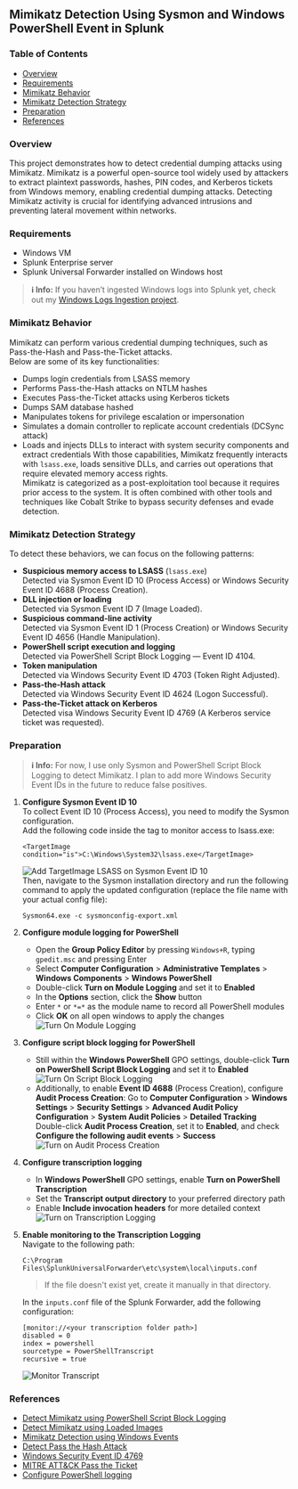 ## Mimikatz Detection Using Sysmon and Windows PowerShell Event in Splunk
### Table of Contents
- [Overview](#overview)  
- [Requirements](#requirements)  
- [Mimikatz Behavior](#mimikatz-behavior)  
- [Mimikatz Detection Strategy](#mimikatz-detection-strategy)
- [Preparation](#preparation)
- [References](#references)
    
### Overview
This project demonstrates how to detect credential dumping attacks using Mimikatz. Mimikatz is a powerful open-source tool widely used by attackers to extract plaintext passwords, hashes, PIN codes, and Kerberos tickets from Windows memory, enabling credential dumping attacks. Detecting Mimikatz activity is crucial for identifying advanced intrusions and preventing lateral movement within networks.  

### Requirements
- Windows VM
- Splunk Enterprise server
- Splunk Universal Forwarder installed on Windows host
> **ℹ️ Info:** If you haven’t ingested Windows logs into Splunk yet, check out my [Windows Logs Ingestion project](https://github.com/elvanalandi/Home-Cybersecurity-Lab/tree/main/Splunk/Windows%20Logs%20Ingestion).

### Mimikatz Behavior
Mimikatz can perform various credential dumping techniques, such as Pass-the-Hash and Pass-the-Ticket attacks.  
Below are some of its key functionalities:  
- Dumps login credentials from LSASS memory
- Performs Pass-the-Hash attacks on NTLM hashes
- Executes Pass-the-Ticket attacks using Kerberos tickets
- Dumps SAM database hashed
- Manipulates tokens for privilege escalation or impersonation
- Simulates a domain controller to replicate account credentials (DCSync attack)
- Loads and injects DLLs to interact with system security components and extract credentials
With those capabilities, Mimikatz frequently interacts with `lsass.exe`, loads sensitive DLLs, and carries out operations that require elevated memory access rights.  
Mimikatz is categorized as a post-exploitation tool because it requires prior access to the system. It is often combined with other tools and techniques like Cobalt Strike to bypass security defenses and evade detection.

### Mimikatz Detection Strategy
To detect these behaviors, we can focus on the following patterns:  
- **Suspicious memory access to LSASS** (`lsass.exe`)  
  Detected via Sysmon Event ID 10  (Process Access) or Windows Security Event ID 4688 (Process Creation).  
- **DLL injection or loading**  
  Detected via Sysmon Event ID 7 (Image Loaded).  
- **Suspicious command-line activity**  
  Detected via Sysmon Event ID 1 (Process Creation) or Windows Security Event ID 4656 (Handle Manipulation).  
- **PowerShell script execution and logging**  
  Detected via PowerShell Script Block Logging — Event ID 4104.  
- **Token manipulation**  
  Detected via Windows Security Event ID 4703 (Token Right Adjusted).
- **Pass-the-Hash attack**  
  Detected via Windows Security Event ID 4624 (Logon Successful).
- **Pass-the-Ticket attack on Kerberos**  
  Detected visa Windows Security Event ID 4769 (A Kerberos service ticket was requested).

### Preparation
> **ℹ️ Info:** For now, I use only Sysmon and PowerShell Script Block Logging to detect Mimikatz. I plan to add more Windows Security Event IDs in the future to reduce false positives.
1. **Configure Sysmon Event ID 10**  
   To collect Event ID 10 (Process Access), you need to modify the Sysmon configuration.  
   Add the following code inside the <ProcessAccess> tag to monitor access to lsass.exe:  
   ```
   <TargetImage condition="is">C:\Windows\System32\lsass.exe</TargetImage>
   ```
   ![Add TargetImage LSASS on Sysmon Event ID 10](images/add-lsass-sysmon.png)  
   Then, navigate to the Sysmon installation directory and run the following command to apply the updated configuration (replace the file name with your actual config file):  
   ```
   Sysmon64.exe -c sysmonconfig-export.xml
   ```
2. **Configure module logging for PowerShell**  
   - Open the **Group Policy Editor** by pressing `Windows+R`, typing `gpedit.msc` and pressing Enter  
   - Select **Computer Configuration** > **Administrative Templates** > **Windows Components** > **Windows PowerShell**  
   - Double-click **Turn on Module Logging** and set it to **Enabled**
   - In the **Options** section, click the **Show** button
   - Enter `*` or `*=*` as the module name to record all PowerShell modules  
   - Click **OK** on all open windows to apply the changes  
   ![Turn On Module Logging](images/turn-on-module-logging.png)  
3. **Configure script block logging for PowerShell**  
   - Still within the **Windows PowerShell** GPO settings, double-click **Turn on PowerShell Script Block Logging** and set it to **Enabled**  
   ![Turn On Script Block Logging](images/turn-on-script-block-logging.png)  
   - Additionally, to enable **Event ID 4688** (Process Creation), configure **Audit Process Creation**:
     Go to  **Computer Configuration** > **Windows Settings** > **Security Settings** > **Advanced Audit Policy Configuration** > **System Audit Policies** > **Detailed Tracking**  
     Double-click **Audit Process Creation**,  set it to **Enabled**, and check **Configure the following audit events** > **Success**  
    ![Turn on Audit Process Creation](images/turn-on-audit-process-creation.png)
4. **Configure transcription logging**
   - In **Windows PowerShell** GPO settings, enable **Turn on PowerShell Transcription**
   - Set the **Transcript output directory**  to your preferred directory path
   - Enable **Include invocation headers** for more detailed context  
   ![Turn on Transcription Logging](images/turn-on-transcription-logging.png)
5. **Enable monitoring to the Transcription Logging**  
   Navigate to the following path:  
   ```
   C:\Program Files\SplunkUniversalForwarder\etc\system\local\inputs.conf
   ```
   > If the file doesn't exist yet, create it manually in that directory.
     
   In the `inputs.conf` file of the Splunk Forwarder, add the following configuration:  
   ```
   [monitor://<your transcription folder path>]
   disabled = 0
   index = powershell
   sourcetype = PowerShellTranscript
   recursive = true
   ```
   ![Monitor Transcript](images/monitor-transcript.png)  
     
### References
- [Detect Mimikatz using PowerShell Script Block Logging](https://research.splunk.com/endpoint/8148c29c-c952-11eb-9255-acde48001122/)
- [Detect Mimikatz using Loaded Images](https://research.splunk.com/deprecated/29e307ba-40af-4ab2-91b2-3c6b392bbba0/)
- [Mimikatz Detection using Windows Events](https://github.com/Th1ru-M/Windows-Threat-Hunting/blob/master/Mimikatz%20Detection)
- [Detect Pass the Hash Attack](https://blog.netwrix.com/2021/11/30/how-to-detect-pass-the-hash-attacks/)
- [Windows Security Event ID 4769](https://learn.microsoft.com/en-us/windows/security/threat-protection/auditing/event-4769)
- [MITRE ATT&CK Pass the Ticket](https://attack.mitre.org/techniques/T1550/003/)
- [Configure PowerShell logging](https://help.splunk.com/en/security-offerings/splunk-user-behavior-analytics/get-data-in/5.4.1/add-other-data-to-splunk-uba/configure-powershell-logging-to-see-powershell-anomalies-in-splunk-uba)  
